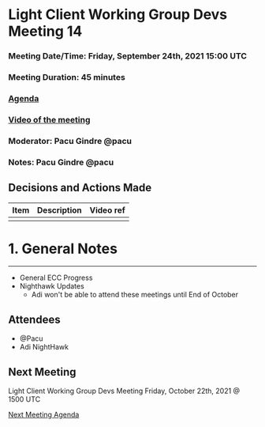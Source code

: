 # Light Client Working Group Devs Meeting 14
### Meeting Date/Time: Friday, September 24th, 2021 15:00 UTC
### Meeting Duration: 45 minutes
### [Agenda](https://github.com/zcash/lcwg/issues/25)
### [Video of the meeting](not-recorded)
### Moderator: Pacu Gindre @pacu
### Notes: Pacu Gindre @pacu

## Decisions and Actions Made
| Item | Description | Video ref |
| ------------- | ----------- | --------- |
| | ||

# 1. General Notes
-------------------------------------------
* General ECC Progress 
* Nighthawk Updates
  - Adi won't be able to attend these meetings until End of October


## Attendees
* @Pacu
* Adi NightHawk

## Next Meeting
Light Client Working Group Devs Meeting Friday, October 22th, 2021 @ 1500 UTC

[Next Meeting Agenda](https://github.com/zcash/lcwg/issues/26)
